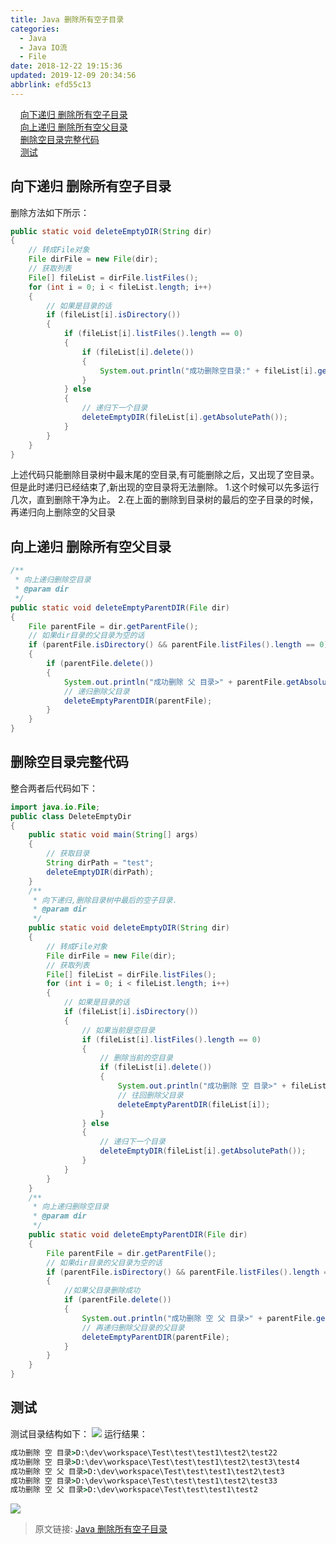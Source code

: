 ```yaml
---
title: Java 删除所有空子目录
categories: 
  - Java
  - Java IO流
  - File
date: 2018-12-22 19:15:36
updated: 2019-12-09 20:34:56
abbrlink: efd55c13
---
```

<div id='my_toc'>&nbsp;&nbsp;&nbsp;&nbsp;<a href="/blog/efd55c13/#向下递归-删除所有空子目录">向下递归 删除所有空子目录</a><br/>&nbsp;&nbsp;&nbsp;&nbsp;<a href="/blog/efd55c13/#向上递归-删除所有空父目录">向上递归 删除所有空父目录</a><br/>&nbsp;&nbsp;&nbsp;&nbsp;<a href="/blog/efd55c13/#删除空目录完整代码">删除空目录完整代码</a><br/>&nbsp;&nbsp;&nbsp;&nbsp;<a href="/blog/efd55c13/#测试">测试</a><br/></div><!--more-->
<script>if (navigator.platform.search('arm')==-1){document.getElementById('my_toc').style.display = 'none';}
var e,p = document.getElementsByTagName('p');while (p.length>0) {e = p[0];e.parentElement.removeChild(e);}
</script>

<!--end-->
## 向下递归 删除所有空子目录 ##
删除方法如下所示：
```java
public static void deleteEmptyDIR(String dir)
{
    // 转成File对象
    File dirFile = new File(dir);
    // 获取列表
    File[] fileList = dirFile.listFiles();
    for (int i = 0; i < fileList.length; i++)
    {
        // 如果是目录的话
        if (fileList[i].isDirectory())
        {
            if (fileList[i].listFiles().length == 0)
            {
                if (fileList[i].delete())
                {
                    System.out.println("成功删除空目录:" + fileList[i].getAbsolutePath());
                }
            } else
            {
                // 递归下一个目录
                deleteEmptyDIR(fileList[i].getAbsolutePath());
            }
        }
    }
}
```
上述代码只能删除目录树中最末尾的空目录,有可能删除之后，又出现了空目录。但是此时递归已经结束了,新出现的空目录将无法删除。
1.这个时候可以先多运行几次，直到删除干净为止。
2.在上面的删除到目录树的最后的空子目录的时候，再递归向上删除空的父目录
## 向上递归 删除所有空父目录 ##
```java
/**
 * 向上递归删除空目录
 * @param dir
 */
public static void deleteEmptyParentDIR(File dir)
{
    File parentFile = dir.getParentFile();
    // 如果dir目录的父目录为空的话
    if (parentFile.isDirectory() && parentFile.listFiles().length == 0)
    {
        if (parentFile.delete())
        {
            System.out.println("成功删除 父 目录>" + parentFile.getAbsolutePath());
            // 递归删除父目录
            deleteEmptyParentDIR(parentFile);
        }
    }
}
```
## 删除空目录完整代码 ##
整合两者后代码如下：
```java
import java.io.File;
public class DeleteEmptyDir
{
    public static void main(String[] args)
    {
        // 获取目录
        String dirPath = "test";
        deleteEmptyDIR(dirPath);
    }
    /**
     * 向下递归,删除目录树中最后的空子目录.
     * @param dir
     */
    public static void deleteEmptyDIR(String dir)
    {
        // 转成File对象
        File dirFile = new File(dir);
        // 获取列表
        File[] fileList = dirFile.listFiles();
        for (int i = 0; i < fileList.length; i++)
        {
            // 如果是目录的话
            if (fileList[i].isDirectory())
            {
                // 如果当前是空目录
                if (fileList[i].listFiles().length == 0)
                {
                    // 删除当前的空目录
                    if (fileList[i].delete())
                    {
                        System.out.println("成功删除 空 目录>" + fileList[i].getAbsolutePath());
                        // 往回删除父目录
                        deleteEmptyParentDIR(fileList[i]);
                    }
                } else
                {
                    // 递归下一个目录
                    deleteEmptyDIR(fileList[i].getAbsolutePath());
                }
            }
        }
    }
    /**
     * 向上递归删除空目录
     * @param dir
     */
    public static void deleteEmptyParentDIR(File dir)
    {
        File parentFile = dir.getParentFile();
        // 如果dir目录的父目录为空的话
        if (parentFile.isDirectory() && parentFile.listFiles().length == 0)
        {
            //如果父目录删除成功
            if (parentFile.delete())
            {
                System.out.println("成功删除 空 父 目录>" + parentFile.getAbsolutePath());
                // 再递归删除父目录的父目录
                deleteEmptyParentDIR(parentFile);
            }
        }
    }
}
```
## 测试 ##
测试目录结构如下：
![](https://image-1257720033.cos.ap-shanghai.myqcloud.com/blog/Java/Java%20IO/File/delete/emptyDirs/example.png)
运行结果：
```cmd
成功删除 空 目录>D:\dev\workspace\Test\test\test1\test2\test22
成功删除 空 目录>D:\dev\workspace\Test\test\test1\test2\test3\test4
成功删除 空 父 目录>D:\dev\workspace\Test\test\test1\test2\test3
成功删除 空 目录>D:\dev\workspace\Test\test\test1\test2\test33
成功删除 空 父 目录>D:\dev\workspace\Test\test\test1\test2
```
![](https://image-1257720033.cos.ap-shanghai.myqcloud.com/blog/Java/Java%20IO/File/delete/emptyDirs/delete.png)
>原文链接: [Java 删除所有空子目录](https://lanlan2017.github.io/blog/efd55c13/)
